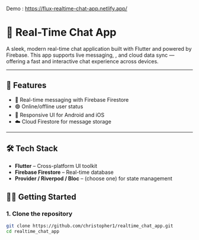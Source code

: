 Demo :  https://flux-realtime-chat-app.netlify.app/ 

# 💬 Real-Time Chat App

A sleek, modern real-time chat application built with Flutter and powered by Firebase. This app supports live messaging, , and cloud data sync — offering a fast and interactive chat experience across devices.

---

## 🚀 Features

- 💬 Real-time messaging with Firebase Firestore
- 🟢 Online/offline user status
- 📱 Responsive UI for Android and iOS
- ☁️ Cloud Firestore for message storage

---

## 🛠️ Tech Stack

- **Flutter** – Cross-platform UI toolkit
- **Firebase Firestore** – Real-time database
- **Provider / Riverpod / Bloc** – (choose one) for state management


## 🧑‍💻 Getting Started

### 1. Clone the repository

```bash
git clone https://github.com/christopher1/realtime_chat_app.git
cd realtime_chat_app

